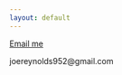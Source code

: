 ```yaml
---
layout: default
---
```


<a href="mailto:joereynolds952@gmail.com">Email me</a>
<p>joereynolds952@gmail.com</p>
<!--
